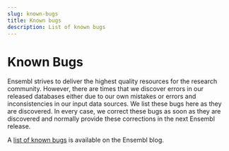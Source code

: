 ```yaml
---
slug: known-bugs
title: Known bugs
description: List of known bugs
---
```


# Known Bugs

Ensembl strives to deliver the highest quality resources for the research community. However, there are times that we discover errors in our released databases either due to our own mistakes or errors and inconsistencies in our input data sources. We list these bugs here as they are discovered. In every case, we correct these bugs as soon as they are discovered and normally provide these corrections in the next Ensembl release.

A [list of known bugs](https://www.ensembl.info/known-bugs/ensembl-beta/) is available on the Ensembl blog.

